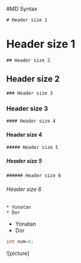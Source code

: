 #MD Syntax

```
# Header size 1
```
# Header size 1

```
## Header size 2
```
## Header size 2

```
### Header size 3
```
### Header size 3

```
#### Header size 4
```
#### Header size 4

```
##### Header size 5
```
##### Header size 5

```
###### Header size 6
```
###### Header size 6

```
* Yonatan
* Dor
```
* Yonatan
* Dor

```java
int num=4;
```

![picture]
